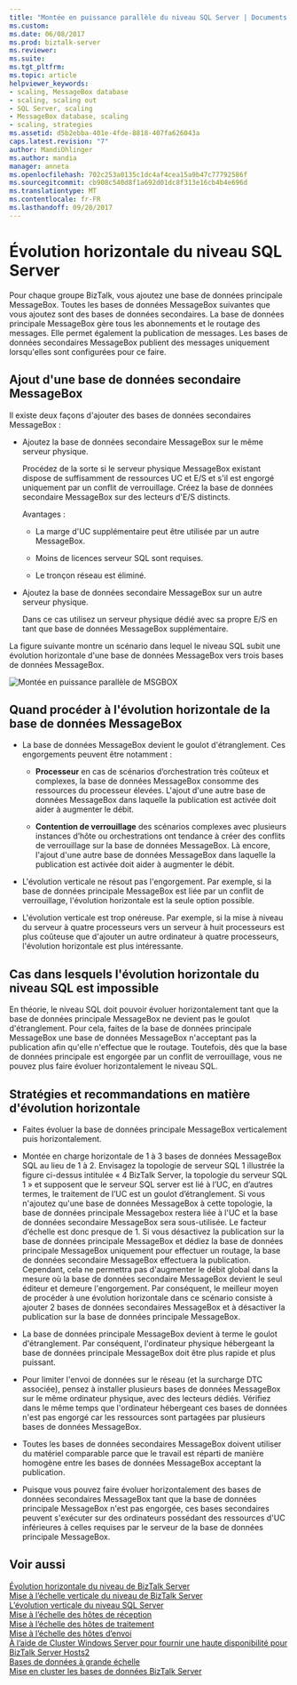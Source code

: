 ```yaml
---
title: "Montée en puissance parallèle du niveau SQL Server | Documents Microsoft"
ms.custom: 
ms.date: 06/08/2017
ms.prod: biztalk-server
ms.reviewer: 
ms.suite: 
ms.tgt_pltfrm: 
ms.topic: article
helpviewer_keywords:
- scaling, MessageBox database
- scaling, scaling out
- SQL Server, scaling
- MessageBox database, scaling
- scaling, strategies
ms.assetid: d5b2ebba-401e-4fde-8818-407fa626043a
caps.latest.revision: "7"
author: MandiOhlinger
ms.author: mandia
manager: anneta
ms.openlocfilehash: 702c253a0135c1dc4af4cea15a9b47c77792586f
ms.sourcegitcommit: cb908c540d8f1a692d01dc8f313e16cb4b4e696d
ms.translationtype: MT
ms.contentlocale: fr-FR
ms.lasthandoff: 09/20/2017
---
```

# <a name="scaling-out-the-sql-server-tier"></a>Évolution horizontale du niveau SQL Server
Pour chaque groupe BizTalk, vous ajoutez une base de données principale MessageBox. Toutes les bases de données MessageBox suivantes que vous ajoutez sont des bases de données secondaires. La base de données principale MessageBox gère tous les abonnements et le routage des messages. Elle permet également la publication de messages. Les bases de données secondaires MessageBox publient des messages uniquement lorsqu'elles sont configurées pour ce faire.  
  
## <a name="how-to-add-a-secondary-messagebox-database"></a>Ajout d'une base de données secondaire MessageBox  
 Il existe deux façons d'ajouter des bases de données secondaires MessageBox :  
  
-   Ajoutez la base de données secondaire MessageBox sur le même serveur physique.  
  
     Procédez de la sorte si le serveur physique MessageBox existant dispose de suffisamment de ressources UC et E/S et s'il est engorgé uniquement par un conflit de verrouillage. Créez la base de données secondaire MessageBox sur des lecteurs d'E/S distincts.  
  
     Avantages :  
  
    -   La marge d'UC supplémentaire peut être utilisée par un autre MessageBox.  
  
    -   Moins de licences serveur SQL sont requises.  
  
    -   Le tronçon réseau est éliminé.  
  
-   Ajoutez la base de données secondaire MessageBox sur un autre serveur physique.  
  
     Dans ce cas utilisez un serveur physique dédié avec sa propre E/S en tant que base de données MessageBox supplémentaire.  
  
 La figure suivante montre un scénario dans lequel le niveau SQL subit une évolution horizontale d'une base de données MessageBox vers trois bases de données MessageBox.  
  
 ![Montée en puissance parallèle de MSGBOX](../core/media/scaleoutmsgbox.gif "ScaleOutMSGBOX")  
  
## <a name="when-to-scale-out-the-messagebox-database"></a>Quand procéder à l'évolution horizontale de la base de données MessageBox  
  
-   La base de données MessageBox devient le goulot d'étranglement. Ces engorgements peuvent être notamment :  
  
    -   **Processeur** en cas de scénarios d’orchestration très coûteux et complexes, la base de données MessageBox consomme des ressources du processeur élevées. L'ajout d'une autre base de données MessageBox dans laquelle la publication est activée doit aider à augmenter le débit.  
  
    -   **Contention de verrouillage** des scénarios complexes avec plusieurs instances d’hôte ou orchestrations ont tendance à créer des conflits de verrouillage sur la base de données MessageBox. Là encore, l'ajout d'une autre base de données MessageBox dans laquelle la publication est activée doit aider à augmenter le débit.  
  
-   L'évolution verticale ne résout pas l'engorgement. Par exemple, si la base de données principale MessageBox est liée par un conflit de verrouillage, l'évolution horizontale est la seule option possible.  
  
-   L'évolution verticale est trop onéreuse. Par exemple, si la mise à niveau du serveur à quatre processeurs vers un serveur à huit processeurs est plus coûteuse que d'ajouter un autre ordinateur à quatre processeurs, l'évolution horizontale est plus intéressante.  
  
## <a name="when-you-cant-scale-out-the-sql-tier"></a>Cas dans lesquels l'évolution horizontale du niveau SQL est impossible  
 En théorie, le niveau SQL doit pouvoir évoluer horizontalement tant que la base de données principale MessageBox ne devient pas le goulot d'étranglement. Pour cela, faites de la base de données principale MessageBox une base de données MessageBox n'acceptant pas la publication afin qu'elle n'effectue que le routage. Toutefois, dès que la base de données principale est engorgée par un conflit de verrouillage, vous ne pouvez plus faire évoluer horizontalement le niveau SQL.  
  
## <a name="scale-out-strategies-and-considerations"></a>Stratégies et recommandations en matière d'évolution horizontale  
  
-   Faites évoluer la base de données principale MessageBox verticalement puis horizontalement.  
  
-   Montée en charge horizontale de 1 à 3 bases de données MessageBox SQL au lieu de 1 à 2. Envisagez la topologie de serveur SQL 1 illustrée la figure ci-dessus intitulée « 4 BizTalk Server, la topologie du serveur SQL 1 » et supposent que le serveur SQL server est lié à l’UC, en d’autres termes, le traitement de l’UC est un goulot d’étranglement. Si vous n'ajoutez qu'une base de données MessageBox à cette topologie, la base de données principale Messagebox restera liée à l'UC et la base de données secondaire MessageBox sera sous-utilisée. Le facteur d’échelle est donc presque de 1. Si vous désactivez la publication sur la base de données principale MessageBox et dédiez la base de données principale MessageBox uniquement pour effectuer un routage, la base de données secondaire MessageBox effectuera la publication. Cependant, cela ne permettra pas d'augmenter le débit global dans la mesure où la base de données secondaire MessageBox devient le seul éditeur et demeure l'engorgement. Par conséquent, le meilleur moyen de procéder à une évolution horizontale dans ce scénario consiste à ajouter 2 bases de données secondaires MessageBox et à désactiver la publication sur la base de données principale MessageBox.  
  
-   La base de données principale MessageBox devient à terme le goulot d'étranglement. Par conséquent, l'ordinateur physique hébergeant la base de données principale MessageBox doit être plus rapide et plus puissant.  
  
-   Pour limiter l'envoi de données sur le réseau (et la surcharge DTC associée), pensez à installer plusieurs bases de données MessageBox sur le même ordinateur physique, avec des lecteurs dédiés. Vérifiez dans le même temps que l'ordinateur hébergeant ces bases de données n'est pas engorgé car les ressources sont partagées par plusieurs bases de données MessageBox.  
  
-   Toutes les bases de données secondaires MessageBox doivent utiliser du matériel comparable parce que le travail est réparti de manière homogène entre les bases de données MessageBox acceptant la publication.  
  
-   Puisque vous pouvez faire évoluer horizontalement des bases de données secondaires MessageBox tant que la base de données principale MessageBox n'est pas engorgée, ces bases secondaires peuvent s'exécuter sur des ordinateurs possédant des ressources d'UC inférieures à celles requises par le serveur de la base de données principale MessageBox.  
  
## <a name="see-also"></a>Voir aussi  
 [Évolution horizontale du niveau de BizTalk Server](../core/scaling-out-the-biztalk-server-tier.md)   
 [Mise à l’échelle verticale du niveau de BizTalk Server](../core/scaling-up-the-biztalk-server-tier.md)   
 [L’évolution verticale du niveau SQL Server](../core/scaling-up-the-sql-server-tier.md)   
 [Mise à l’échelle des hôtes de réception](../core/scaled-out-receiving-hosts.md)   
 [Mise à l’échelle des hôtes de traitement](../core/scaled-out-processing-hosts.md)   
 [Mise à l’échelle des hôtes d’envoi](../core/scaled-out-sending-hosts.md)   
 [À l’aide de Cluster Windows Server pour fournir une haute disponibilité pour BizTalk Server Hosts2](../core/use-windows-cluster-to-provide-high-availability-for-biztalk-hosts.md)   
 [Bases de données à grande échelle](../core/scaled-out-databases.md)   
 [Mise en cluster les bases de données BizTalk Server](../core/clustering-the-biztalk-server-databases1.md)